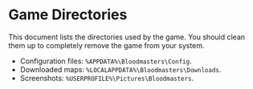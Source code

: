 Game Directories
================
This document lists the directories used by the game. You should clean them up to completely remove the game from your system.

- Configuration files: `%APPDATA%\Bloodmasters\Config`.
- Downloaded maps: `%LOCALAPPDATA%\Bloodmasters\Downloads`.
- Screenshots: `%USERPROFILE%\Pictures\Bloodmasters`.
